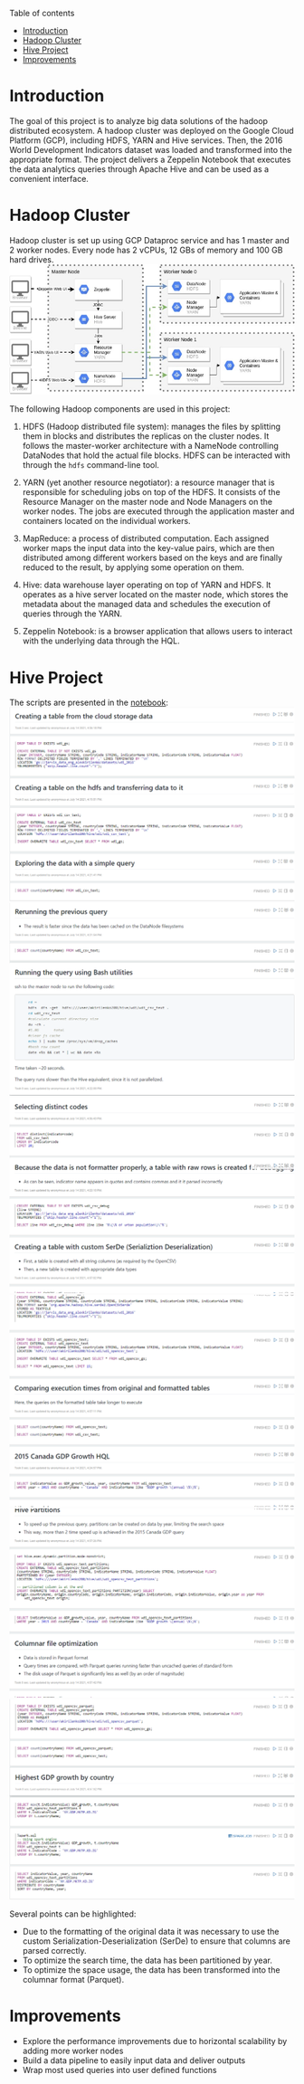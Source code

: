 Table of contents
* [Introduction](#introduction)
* [Hadoop Cluster](#hadoop-cluster)
* [Hive Project](#hive-project)
* [Improvements](#improvements)

# Introduction
The goal of this project is to analyze big data solutions of the hadoop distributed ecosystem. 
A hadoop cluster was deployed on the Google Cloud Platform (GCP), 
including HDFS, YARN and Hive services. 
Then, the 2016 World Development Indicators dataset was loaded and transformed into the appropriate format.
The project delivers a Zeppelin Notebook that
executes the data analytics queries through Apache Hive and can be used as a convenient interface.

# Hadoop Cluster
Hadoop cluster is set up using GCP Dataproc service and has 1 master and 2 worker nodes.
Every node has 2 vCPUs, 12 GBs of memory and 100 GB hard drives.
![Hadoop Cluster](assets/hadoop_cluster.jpg)

The following Hadoop components are used in this project:

1. HDFS (Hadoop distributed file system): manages the files by splitting them in 
   blocks and distributes the replicas on the cluster nodes. 
   It follows the master-worker architecture with a NameNode controlling DataNodes 
   that hold the actual file blocks. 
   HDFS can be interacted with through the `hdfs` command-line tool.

2. YARN (yet another resource negotiator): 
   a resource manager that is responsible for scheduling jobs on top of the HDFS.
   It consists of the Resource Manager on the master node and Node Managers on the worker nodes.
   The jobs are executed through the application master and containers located on the individual workers.

3. MapReduce: a process of distributed computation. Each assigned worker maps
  the input data into the key-value pairs, which are then distributed among different workers
   based on the keys and are finally reduced to the result, by applying some operation on them.

4. Hive: data warehouse layer operating on top of YARN and HDFS. It operates as a hive 
  server located on the master node, which stores the metadata about the managed data
   and schedules the execution of queries through the YARN.

5. Zeppelin Notebook: is a browser application that allows users to interact with
   the underlying data through the HQL. 

# Hive Project
The scripts are presented in the [notebook](hive/Jarvis_Hive_Project..ipynb):
![Zeppelin 0](assets/hadoop_0.png)
![Zeppelin 1](assets/hadoop_1.png)
![Zeppelin 2](assets/hadoop_2.png)
![Zeppelin 3](assets/hadoop_3.png)
![Zeppelin 4](assets/hadoop_4.png)
![Zeppelin 5](assets/hadoop_5.png)

Several points can be highlighted: 
- Due to the formatting of the original data it was necessary to use the 
custom Serialization-Deserialization (SerDe) to ensure that columns are parsed correctly.
- To optimize the search time, the data has been partitioned by year.
- To optimize the space usage, the data has been transformed into the columnar format (Parquet). 

# Improvements

- Explore the performance improvements due to horizontal scalability by adding more worker nodes
- Build a data pipeline to easily input data and deliver outputs
- Wrap most used queries into user defined functions